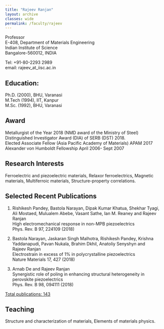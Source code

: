 ```yaml
---
title: "Rajeev Ranjan"
layout: archive
classes: wide
permalink: /faculty/rajeev
---
```


Professor<br>
E-408, Department of Materials Engineering<br>
Indian Institute of Science<br>
Bangalore-560012, INDIA<br>

Tel: +91-80-2293 2989<br>
email: rajeev_at_iisc.ac.in<br>

## Education:
Ph.D. (2000), BHU, Varanasi<br>
M.Tech (1994), IIT, Kanpur<br>
M.Sc. (1992), BHU, Varanasi<br>

## Award
Metallurgist of the Year 2018 (NMD award of the Ministry of Steel)<br>
Distinguished Investigator Award (DIA) of SERB (DST) 2018.<br>
Elected Associate Fellow (Asia Pacific Academy of Materials) APAM 2017<br>
Alexander von Humboldt Fellowship April 2006- Sept 2007<br>

## Research Interests
Ferroelectric and piezoelectric materials, Relaxor ferroelectrics, Magnetic materials, Multiferroic materials, Structure-property correlations.<br>

## Selected Recent Publications
1. Rishikesh Pandey, Bastola Narayan, Dipak Kumar Khatua, Shekhar Tyagi, Ali Mostaed, Mulualem Abebe, Vasant Sathe, Ian M. Reaney and Rajeev Ranjan<br>
High electromechanical response in non-MPB piezoelectrics<br>
Phys. Rev. B 97, 224109 (2018)<br>

2. Bastola Narayan, Jaskaran Singh Malhotra, Rishikesh Pandey, Krishna Yaddanapudi, Pavan Nukala, Brahim Dkhil, Anatoliy Senyshyn and Rajeev Ranjan<br>
Electrostrain in excess of 1% in polycrystalline piezoelectrics<br>
Nature Materials 17, 427 (2018)<br>

3. Arnab De and Rajeev Ranjan<br>
Synergistic role of poling in enhancing structural heterogeneity in perovskite piezoelectrics<br>
Phys. Rev. B 98, 094111 (2018) <br>

<a title="Prof. Rajeev Ranjan's publications" href="/wp-content/uploads/2019/04/RajeevPublications2018.pdf" target="_blank" rel="noopener">Total publications: 143</a>

## Teaching
Structure and characterization of materials, Elements of materials physics.

